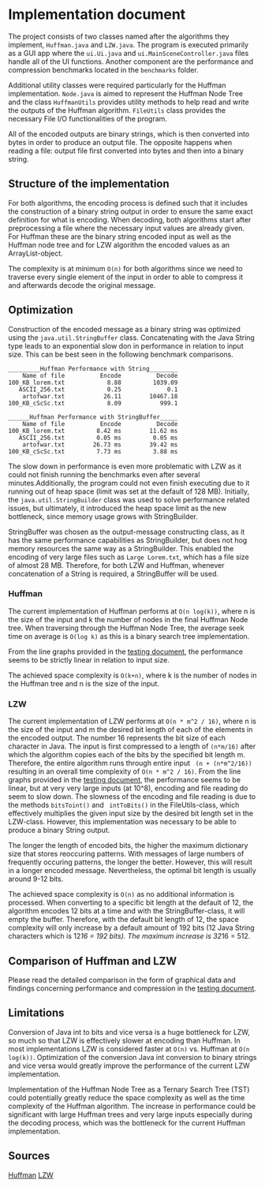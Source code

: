 # Implementation document

The project consists of two classes named after the algorithms they implement, ```Huffman.java``` and ```LZW.java```. The program is executed primarily as a GUI app where the ```ui.Ui.java``` and ```ui.MainSceneController.java``` files handle all of the UI functions. Another component are the performance and compression benchmarks located in the ```benchmarks``` folder. 


Additional utility classes were required particularly for the Huffman implementation. ```Node.java``` is aimed to represent the Huffman Node Tree and the class ```HuffmanUtils``` provides utility methods to help read and write the outputs of the Huffman algorithm.
```FileUtils``` class provides the necessary File I/O functionalities of the program.

All of the encoded outputs are binary strings, which is then converted into bytes in order to produce an output file. The opposite happens when reading a file: output file first converted into bytes and then into a binary string. 

## Structure of the implementation

For both algorithms, the encoding process is defined such that it includes the construction of a binary string output in order to ensure the same exact definition for what is encoding. When decoding, both algorithms start after preprocessing a file where the necessary input values are already given. For Huffman these are the binary string encoded input as well as the Huffman node tree and for LZW algorithm the encoded values as an ArrayList-object. 

The complexity is at minimum ```O(n)``` for both algorithms since we need to traverse every single element of the input in order to able to compress it and afterwards decode the original message. 

## Optimization 

Construction of the encoded message as a binary string was optimized using the ```java.util.StringBuffer``` class. Concatenating with the Java String type leads to an exponential slow don in performance in relation to input size. This can be best seen in the following benchmark comparisons. 

```
_________Huffman Performance with String________
    Name of file          Encode          Decode       
100_KB_lorem.txt            8.88         1039.09       
   ASCII_256.txt            0.25             0.1       
    artofwar.txt           26.11        10467.18       
100_KB_cScSc.txt            8.09           999.1       

______Huffman Performance with StringBuffer_____
    Name of file          Encode          Decode       
100_KB_lorem.txt         8.42 ms        11.62 ms       
   ASCII_256.txt         0.05 ms         0.05 ms       
    artofwar.txt        26.73 ms        39.42 ms       
100_KB_cScSc.txt         7.73 ms         3.88 ms 
```

The slow down in performance is even more problematic with LZW as it could not finish running the benchmarks even after several minutes.Additionally, the program could not even finish executing due to it running out of heap space (limit was set at the default of 128 MB). Initially, the ```java.util.StringBuilder``` class was used to solve performance related issues, but ultimately, it introduced the heap space limit as the new bottleneck, since memory usage grows with StringBuilder. 


StringBuffer was chosen as the output-message constructing class, as it has the same performance capabilities as StringBuilder, but does not hog memory resources the same way as a StringBuilder. This enabled the encoding of very large files such as ```Large Lorem.txt```, which has a file size of almost 28 MB. Therefore, for both LZW and Huffman, whenever concatenation of a String is required, a StringBuffer will be used. 

### Huffman 

The current implementation of Huffman performs at ```O(n log(k))```, where n is the size of the input and k the number of nodes in the final Huffman Node tree. When traversing through the Huffman Node Tree, the average seek time on average is ```O(log k)``` as this is a binary search tree implementation. 

From the line graphs provided in the [testing document](https://github.com/limi96/compression-algorithm/blob/master/Documentation/testing%20document.md), the performance seems to be strictly linear in relation to input size. 

The achieved space complexity is ```O(k+n)```, where k is the number of nodes in the Huffman tree and n is the size of the input. 

### LZW 

The current implementation of LZW performs at ```O(n * m^2 / 16)```, where n is the size of the input and m the desired bit length of each of the elements in the encoded output. The number 16 represents the bit size of each character in Java. The input is first compressed to a length of ```(n*m/16)``` after which the algorithm copies each of the bits by the specified bit length m. Therefore, the entire algorithm runs through entire input ``` (n + (n*m^2/16))``` resulting in an overall time complexity of ```O(n * m^2 / 16)```. From the line graphs provided in the [testing document](https://github.com/limi96/compression-algorithm/blob/master/Documentation/testing%20document.md), the performance seems to be linear, but at very very large inputs (at 10^8), encoding and file reading do seem to slow down. The slowness of the encoding and file reading is due to the methods ```bitsToint()``` and ``` intToBits()``` in the FileUtils-class, which effectively multiplies the given input size by the desired bit length set in the LZW-class. However, this implementation was necessary to be able to produce a binary String output. 

The longer the length of encoded bits, the higher the maximum dictionary size that stores reoccuring patterns. With messages of large numbers of frequently occuring patterns, the longer the better. However, this will result in a longer encoded message. Nevertheless, the optimal bit length is usually around 9-12 bits. 

The achieved space complexity is ```O(n)``` as no additional information is processed. When converting to a specific bit length at the default of 12, the algorithm encodes 12 bits at a time and with the StringBuffer-class, it will empty the buffer. Therefore, with the default bit length of 12, the space complexity will only increase by a default amount of 192 bits (12 Java String characters which is 12*16 = 192 bits). The maximum increase is 32*16 = 512. 

## Comparison of Huffman and LZW

Please read the detailed comparison in the form of graphical data and findings concerning performance and compression in the [testing document](https://github.com/limi96/compression-algorithm/blob/master/Documentation/testing%20document.md). 

## Limitations 

Conversion of Java int to bits and vice versa is a huge bottleneck for LZW, so much so that LZW is effectively slower at encoding than Huffman. In most implementations LZW is considered faster at ```O(n)``` vs. Huffman at ```O(n log(k))```. Optimization of the conversion Java int conversion to binary strings and vice versa would greatly improve the performance of the current LZW implementation. 

Implementation of the Huffman Node Tree as a Ternary Search Tree (TST) could potentially greatly reduce the space complexity as well as the time complexity of the Huffman algorithm. The increase in performance could be significant with large Huffman trees and very large inputs especially during the decoding process, which was the bottleneck for the current Huffman implementation.

## Sources

[Huffman](https://en.wikipedia.org/wiki/Huffman_coding)
[LZW](https://en.wikipedia.org/wiki/Lempel%E2%80%93Ziv%E2%80%93Welch)


